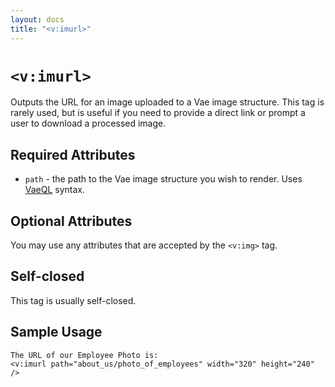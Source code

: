 ```yaml
---
layout: docs
title: "<v:imurl>"
---
```


# `<v:imurl>`

Outputs the URL for an image uploaded to a Vae image structure. This tag
is rarely used, but is useful if you need to provide a direct link or
prompt a user to download a processed image.

## Required Attributes

-   `path` - the path to the Vae image structure you wish to render.
    Uses [VaeQL](/vaeql/) syntax.

## Optional Attributes

You may use any attributes that are accepted by the `<v:img>` tag.

## Self-closed

This tag is usually self-closed.

## Sample Usage

    The URL of our Employee Photo is:
    <v:imurl path="about_us/photo_of_employees" width="320" height="240" />
